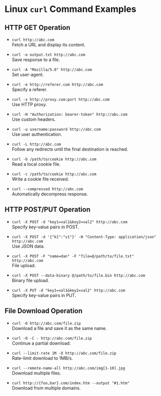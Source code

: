 # Linux `curl` Command Examples

## HTTP GET Operation
- `curl http://abc.com`  
  Fetch a URL and display its content.

- `curl -o output.txt http://abc.com`  
  Save response to a file.

- `curl -A "Mozilla/5.0" http://abc.com`  
  Set user-agent.

- `curl -e http://referer.com http://abc.com`  
  Specify a referer.

- `curl -x http://proxy.com:port http://abc.com`  
  Use HTTP proxy.

- `curl -H "Authorization: bearer-token" http://abc.com`  
  Use custom headers.

- `curl -u username:password http://abc.com`  
  Use user authentication.

- `curl -L http://abc.com`  
  Follow any redirects until the final destination is reached.

- `curl -b /path/to/cookie http://abc.com`  
  Read a local cookie file.

- `curl -c /path/to/cookie http://abc.com`  
  Write a cookie file received.

- `curl --compressed http://abc.com`  
  Automatically decompress response.

## HTTP POST/PUT Operation
- `curl -X POST -d "key1=val1&key2=val2" http://abc.com`  
  Specify key-value pairs in POST.

- `curl -X POST -d '{"k1":"v1"}' -H "Content-Type: application/json" http://abc.com`  
  Use JSON data.

- `curl -X POST -F "name=dan" -F "file=@/path/to/file.txt" http://abc.com`  
  File upload.

- `curl -X POST --data-binary @/path/to/file.bin http://abc.com`  
  Binary file upload.

- `curl -X PUT -d "key1=val1&key2=val2" http://abc.com`  
  Specify key-value pairs in PUT.

## File Download Operation
- `curl -O http://abc.com/file.zip`  
  Download a file and save it as the same name.

- `curl -O -C - http://abc.com/file.zip`  
  Continue a partial download.

- `curl --limit-rate 1M -O http://abc.com/file.zip`  
  Rate-limit download to 1MB/s.

- `curl --remote-name-all http://abc.com/img[1-10].jpg`  
  Download multiple files.

- `curl http://{foo,bar}.com/index.htm --output "#1.htm"`  
  Download from multiple domains.
